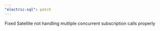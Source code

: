 ```yaml
---
"electric-sql": patch
---
```


Fixed Satellite not handling mutliple concurrent subscription calls properly
